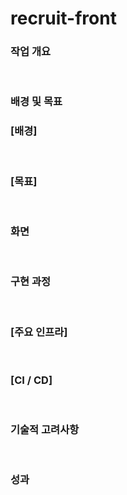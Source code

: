 # recruit-front

### 작업 개요

<br>

### 배경 및 목표

### [배경]

<br>

### [목표]

<br>

### 화면

<br>

### 구현 과정

<br>

### [주요 인프라]

<br>

### [CI / CD]

<br>

### 기술적 고려사항

<br>

### 성과

<br>
